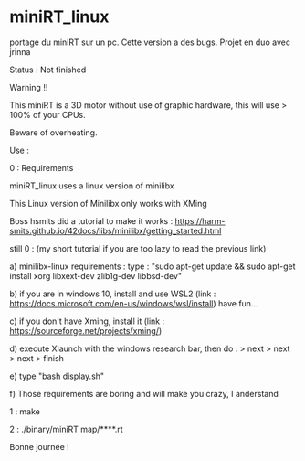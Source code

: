 # miniRT_linux

portage du miniRT sur un pc. Cette version a des bugs. Projet en duo avec jrinna

Status : Not finished

Warning !!

This miniRT is a 3D motor without use of graphic hardware, this will use > 100% of your CPUs.

Beware of overheating.

Use :

0 : Requirements

miniRT_linux uses a linux version of minilibx

This Linux version of Minilibx only works with XMing

Boss hsmits did a tutorial to make it works : https://harm-smits.github.io/42docs/libs/minilibx/getting_started.html

still 0 : (my short tutorial if you are too lazy to read the previous link)

a) minilibx-linux requirements : type : "sudo apt-get update && sudo apt-get install xorg libxext-dev zlib1g-dev libbsd-dev"

b) if you are in windows 10, install and use WSL2 (link : https://docs.microsoft.com/en-us/windows/wsl/install) have fun... 

c) if you don't have Xming, install it (link : https://sourceforge.net/projects/xming/)

d) execute Xlaunch with the windows research bar, then do : > next > next > next > finish

e) type "bash display.sh"

f) Those requirements are boring and will make you crazy, I anderstand

1 : make

2 : ./binary/miniRT map/****.rt


Bonne journée !
